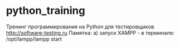 # python_training
Тренинг программирования на Python для тестировщиков http://software-testing.ru
Памятка:
а) запуск XAMPP - в терминале: /opt/lampp/lampp start
